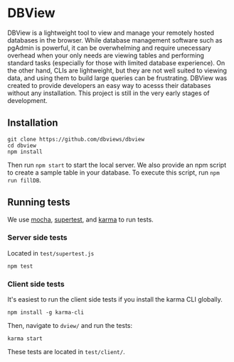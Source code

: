 # DBView

DBView is a lightweight tool to view and manage your remotely hosted databases in the browser. While database management software such as pgAdmin is powerful, it can be overwhelming and require unecessary overhead when your only needs are viewing tables and performing standard tasks (especially for those with limited database experience). On the other hand, CLIs are lightweight, but they are not well suited to viewing data, and using them to build large queries can be frustrating. DBView was created to provide developers an easy way to acesss their databases without any installation. This project is still in the very early stages of development.

## Installation
```
git clone https://github.com/dbviews/dbview
cd dbview
npm install
```
Then run `npm start` to start the local server.
We also provide an npm script to create a sample table in your database. To execute this script, run `npm run fillDB`.

## Running tests
We use [mocha](https://mochajs.org/), [supertest](https://github.com/visionmedia/supertest), and [karma](http://karma-runner.github.io/1.0/index.html) to run tests. 

### Server side tests
Located in `test/supertest.js`
```
npm test
```

### Client side tests
It's easiest to run the client side tests if you install the karma CLI globally. 
```
npm install -g karma-cli
```
Then, navigate to `dview/` and run the tests:
```
karma start
```

These tests are located in `test/client/`.